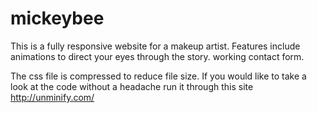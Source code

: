 # mickeybee

This is a fully responsive website for a makeup artist.
Features include animations to direct your eyes through the story.
working contact form.

The css file is compressed to reduce file size. If you would like
to take a look at the code without a headache run it through this site
http://unminify.com/

